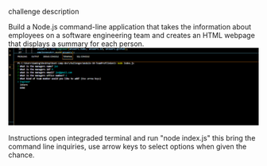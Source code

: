 challenge description

Build a Node.js command-line application that takes the information about employees on a software engineering team and creates an HTML webpage that displays a summary for each person.
![](2023-04-15-23-22-46.png)

Instructions
open integraded terminal and run "node index.js" this bring the command line inquiries, use arrow keys to select options when given the chance.